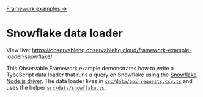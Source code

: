 [Framework examples →](../)

# Snowflake data loader

View live: <https://observablehq.observablehq.cloud/framework-example-loader-snowflake/>

This Observable Framework example demonstrates how to write a TypeScript data loader that runs a query on Snowflake using the [Snowflake Node.js driver](https://docs.snowflake.com/en/developer-guide/node-js/nodejs-driver). The data loader lives in [`src/data/api-requests.csv.ts`](./src/data/api-requests.csv.ts) and uses the helper [`src/data/snowflake.ts`](./src/data/snowflake.ts).
